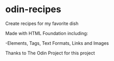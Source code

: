 # odin-recipes


Create recipes for my favorite dish


Made with HTML Foundation including:

-Elements, Tags, Text Formats, Links and Images



Thanks to The Odin Project for this project